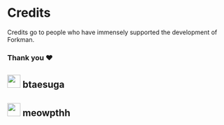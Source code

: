 # Credits

Credits go to people who have immensely supported the development of Forkman.

### Thank you ❤️

## <div class="heading"><img src="https://cdn.discordapp.com/avatars/775418953723805717/0da7564e28ccfd18058ed62aee5aca0c.png" width="30" height="30" class="rounded-corners">&nbsp;btaesuga</div>

## <div class="heading"><img src="https://cdn.discordapp.com/avatars/300548556874579969/72fe29f316c89ac744b45231aa0c2883.png" width="30" height="30" class="rounded-corners">&nbsp;meowpthh</div>
